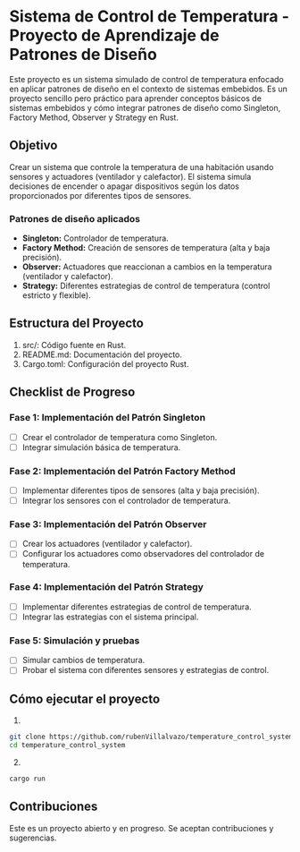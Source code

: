 # Sistema de Control de Temperatura - Proyecto de Aprendizaje de Patrones de Diseño

Este proyecto es un sistema simulado de control de temperatura enfocado en aplicar patrones de diseño en el contexto de sistemas embebidos. Es un proyecto sencillo pero práctico para aprender conceptos básicos de sistemas embebidos y cómo integrar patrones de diseño como Singleton, Factory Method, Observer y Strategy en Rust.

## Objetivo

Crear un sistema que controle la temperatura de una habitación usando sensores y actuadores (ventilador y calefactor). El sistema simula decisiones de encender o apagar dispositivos según los datos proporcionados por diferentes tipos de sensores.

### Patrones de diseño aplicados
- **Singleton:** Controlador de temperatura.
- **Factory Method:** Creación de sensores de temperatura (alta y baja precisión).
- **Observer:** Actuadores que reaccionan a cambios en la temperatura (ventilador y calefactor).
- **Strategy:** Diferentes estrategias de control de temperatura (control estricto y flexible).

## Estructura del Proyecto
1. src/: Código fuente en Rust.
2. README.md: Documentación del proyecto.
3. Cargo.toml: Configuración del proyecto Rust.

## Checklist de Progreso
### Fase 1: Implementación del Patrón Singleton
- [ ] Crear el controlador de temperatura como Singleton.
- [ ] Integrar simulación básica de temperatura.
### Fase 2: Implementación del Patrón Factory Method
- [ ] Implementar diferentes tipos de sensores (alta y baja precisión).
- [ ] Integrar los sensores con el controlador de temperatura.
### Fase 3: Implementación del Patrón Observer
- [ ] Crear los actuadores (ventilador y calefactor).
- [ ] Configurar los actuadores como observadores del controlador de temperatura.
### Fase 4: Implementación del Patrón Strategy
- [ ] Implementar diferentes estrategias de control de temperatura.
- [ ] Integrar las estrategias con el sistema principal.
### Fase 5: Simulación y pruebas
- [ ] Simular cambios de temperatura.
- [ ] Probar el sistema con diferentes sensores y estrategias de control.

## Cómo ejecutar el proyecto
1. 
```bash
git clone https://github.com/rubenVillalvazo/temperature_control_system.git
cd temperature_control_system
```
2. 
```bash
cargo run
```

## Contribuciones
Este es un proyecto abierto y en progreso. Se aceptan contribuciones y sugerencias.
